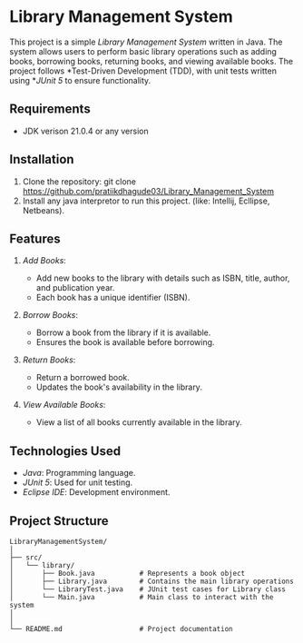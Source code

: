 # Library Management System

This project is a simple *Library Management System* written in Java. The system allows users to perform basic library operations such as adding books, borrowing books, returning books, and viewing available books. The project follows *Test-Driven Development (TDD), with unit tests written using **JUnit 5* to ensure functionality.

## Requirements

* JDK verison 21.0.4 or any version

## Installation

1. Clone the repository: git clone https://github.com/pratiikdhagude03/Library_Management_System
2. Install any java interpretor to run this project. (like: Intellij, Ecllipse, Netbeans).

## Features

1. *Add Books*:
   - Add new books to the library with details such as ISBN, title, author, and publication year.
   - Each book has a unique identifier (ISBN).

2. *Borrow Books*:
   - Borrow a book from the library if it is available.
   - Ensures the book is available before borrowing.

3. *Return Books*:
   - Return a borrowed book.
   - Updates the book's availability in the library.

4. *View Available Books*:
   - View a list of all books currently available in the library.

## Technologies Used

- *Java*: Programming language.
- *JUnit 5*: Used for unit testing.
- *Eclipse IDE*: Development environment.

## Project Structure

```plaintext
LibraryManagementSystem/
│
├── src/
│   └── library/
│       ├── Book.java           # Represents a book object
│       ├── Library.java        # Contains the main library operations
│       └── LibraryTest.java    # JUnit test cases for Library class
│       └── Main.java           # Main class to interact with the system
│
│
└── README.md                   # Project documentation
